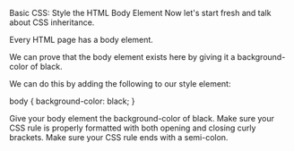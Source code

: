 Basic CSS: Style the HTML Body Element
Now let's start fresh and talk about CSS inheritance.

Every HTML page has a body element.


We can prove that the body element exists here by giving it a background-color of black.

We can do this by adding the following to our style element:

body {
  background-color: black;
}

Give your body element the background-color of black.
Make sure your CSS rule is properly formatted with both opening and closing curly brackets.
Make sure your CSS rule ends with a semi-colon.